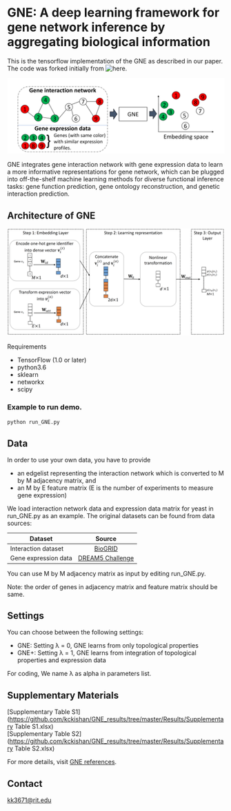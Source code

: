 # GNE: A deep learning framework for gene network inference by aggregating biological information
This is the tensorflow implementation of the GNE as described in our paper. The code was forked initially from ![here](https://github.com/lizi-git/ASNE).

![](figures/gne.png)

GNE integrates gene interaction network with gene expression data to learn a more informative representations for gene network, which can be plugged into off-the-shelf machine learning methods for diverse functional inference tasks: gene function prediction, gene ontology reconstruction, and genetic interaction prediction. 

## Architecture of GNE
![](figures/block_diagram.png)

Requirements 
* TensorFlow (1.0 or later)
* python3.6
* sklearn
* networkx
* scipy

### Example to run demo.
```
python run_GNE.py
```

## Data

In order to use your own data, you have to provide

* an edgelist representing the interaction network which is converted to M by M adjacency matrix, and
* an M by E feature matrix (E is the number of experiments to measure gene expression)

We load interaction network data and expression data matrix for yeast in run_GNE.py as an example. The original datasets can be found from data sources:

| Dataset        | Source           | 
| ------------- |:-------------:|
| Interaction dataset  | [BioGRID](http://thebiogrid.org/) | 
| Gene expression data     | [DREAM5 Challenge](http://dreamchallenges.org/project/dream-5-network-inference-challenge/)    |  

You can use M by M adjacency matrix as input by editing run_GNE.py.

Note: the order of genes in adjacency matrix and feature matrix should be same.

## Settings
You can choose between the following settings:

* GNE: Setting λ = 0, GNE learns from only topological properties
* GNE+: Setting λ = 1, GNE learns from integration of topological properties and expression data

For coding, We name λ as alpha in parameters list. 

## Supplementary Materials
[Supplementary Table S1](https://github.com/kckishan/GNE_results/tree/master/Results/Supplementary Table S1.xlsx)  
[Supplementary Table S2](https://github.com/kckishan/GNE_results/tree/master/Results/Supplementary Table S2.xlsx)

For more details, visit [GNE references](GNE_details.md).
## Contact
kk3671@rit.edu
